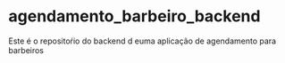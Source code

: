 # agendamento_barbeiro_backend
Este é o repositoŕio do backend d euma aplicação de agendamento para barbeiros
